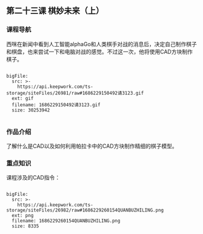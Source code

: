 


## 第二十三课 棋妙未来（上）
### 课程导航

西咪在新闻中看到人工智能alphaGo和人类棋手对战的消息后，决定自己制作棋子和棋盘，也来尝试一下和电脑对战的感觉。不过这一次，他将使用CAD方块制作棋子。
```@BigFile

bigFile:
  src: >-
    https://api.keepwork.com/ts-storage/siteFiles/26981/raw#1686229150492请3123.gif
  ext: gif
  filename: 1686229150492请3123.gif
  size: 30253942
          
```


### 作品介绍

了解什么是CAD以及如何利用帕拉卡中的CAD方块制作精细的棋子模型。
 
 
 

### 重点知识
课程涉及的CAD指令：
```@BigFile

bigFile:
  src: >-
    https://api.keepwork.com/ts-storage/siteFiles/26982/raw#1686229260154QUANBUZHILING.png
  ext: png
  filename: 1686229260154QUANBUZHILING.png
  size: 8335
          
```